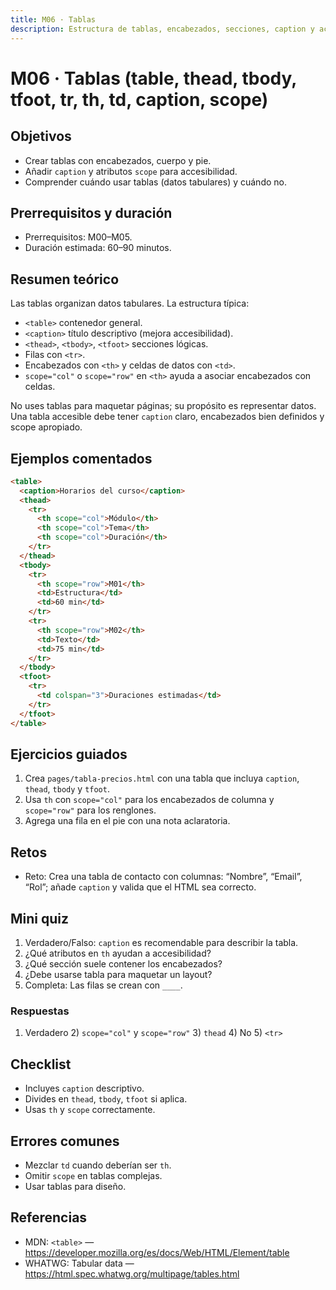 ```yaml
---
title: M06 · Tablas
description: Estructura de tablas, encabezados, secciones, caption y accesibilidad básica.
---
```


# M06 · Tablas (table, thead, tbody, tfoot, tr, th, td, caption, scope)

## Objetivos
- Crear tablas con encabezados, cuerpo y pie.
- Añadir `caption` y atributos `scope` para accesibilidad.
- Comprender cuándo usar tablas (datos tabulares) y cuándo no.

## Prerrequisitos y duración
- Prerrequisitos: M00–M05.
- Duración estimada: 60–90 minutos.

## Resumen teórico
Las tablas organizan datos tabulares. La estructura típica:
- `<table>` contenedor general.
- `<caption>` título descriptivo (mejora accesibilidad).
- `<thead>`, `<tbody>`, `<tfoot>` secciones lógicas.
- Filas con `<tr>`.
- Encabezados con `<th>` y celdas de datos con `<td>`.
- `scope="col"` o `scope="row"` en `<th>` ayuda a asociar encabezados con celdas.

No uses tablas para maquetar páginas; su propósito es representar datos. Una tabla accesible debe tener `caption` claro, encabezados bien definidos y scope apropiado.

## Ejemplos comentados

```html
<table>
  <caption>Horarios del curso</caption>
  <thead>
    <tr>
      <th scope="col">Módulo</th>
      <th scope="col">Tema</th>
      <th scope="col">Duración</th>
    </tr>
  </thead>
  <tbody>
    <tr>
      <th scope="row">M01</th>
      <td>Estructura</td>
      <td>60 min</td>
    </tr>
    <tr>
      <th scope="row">M02</th>
      <td>Texto</td>
      <td>75 min</td>
    </tr>
  </tbody>
  <tfoot>
    <tr>
      <td colspan="3">Duraciones estimadas</td>
    </tr>
  </tfoot>
</table>
```

## Ejercicios guiados
1) Crea `pages/tabla-precios.html` con una tabla que incluya `caption`, `thead`, `tbody` y `tfoot`.
2) Usa `th` con `scope="col"` para los encabezados de columna y `scope="row"` para los renglones.
3) Agrega una fila en el pie con una nota aclaratoria.

## Retos
- Reto: Crea una tabla de contacto con columnas: “Nombre”, “Email”, “Rol”; añade `caption` y valida que el HTML sea correcto.

## Mini quiz
1) Verdadero/Falso: `caption` es recomendable para describir la tabla.  
2) ¿Qué atributos en `th` ayudan a accesibilidad?  
3) ¿Qué sección suele contener los encabezados?  
4) ¿Debe usarse tabla para maquetar un layout?  
5) Completa: Las filas se crean con `____`.

### Respuestas
1) Verdadero  2) `scope="col"` y `scope="row"`  3) `thead`  4) No  5) `<tr>`

## Checklist
- Incluyes `caption` descriptivo.
- Divides en `thead`, `tbody`, `tfoot` si aplica.
- Usas `th` y `scope` correctamente.

## Errores comunes
- Mezclar `td` cuando deberían ser `th`.
- Omitir `scope` en tablas complejas.
- Usar tablas para diseño.

## Referencias
- MDN: `<table>` — https://developer.mozilla.org/es/docs/Web/HTML/Element/table  
- WHATWG: Tabular data — https://html.spec.whatwg.org/multipage/tables.html
